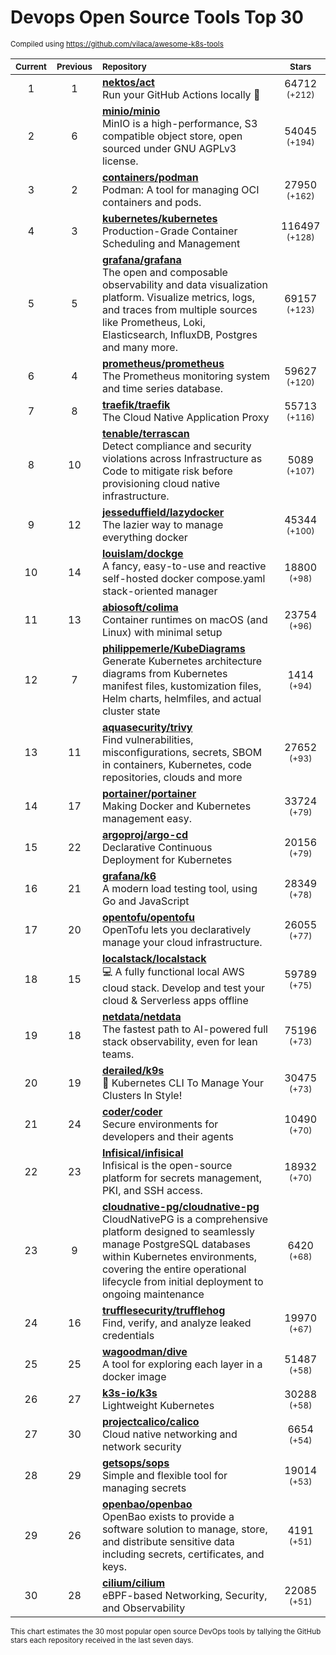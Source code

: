 # Devops Open Source Tools Top 30
<sup>Compiled using https://github.com/vilaca/awesome-k8s-tools</sup>
<div align="center">

|<sub>Current</sub>|<sub>Previous</sub>|<sub>Repository</sub>|<sub>Stars</sub>|
|:---:|:---:|:---|:---:|
|1|1|[**nektos/act**](https://github.com/nektos/act)<br/>Run your GitHub Actions locally 🚀|64712 <sup>(+212)</sup>|
|2|6|[**minio/minio**](https://github.com/minio/minio)<br/>MinIO is a high-performance, S3 compatible object store, open sourced under GNU AGPLv3 license.|54045 <sup>(+194)</sup>|
|3|2|[**containers/podman**](https://github.com/containers/podman)<br/>Podman: A tool for managing OCI containers and pods.|27950 <sup>(+162)</sup>|
|4|3|[**kubernetes/kubernetes**](https://github.com/kubernetes/kubernetes)<br/>Production-Grade Container Scheduling and Management|116497 <sup>(+128)</sup>|
|5|5|[**grafana/grafana**](https://github.com/grafana/grafana)<br/>The open and composable observability and data visualization platform. Visualize metrics, logs, and traces from multiple sources like Prometheus, Loki, Elasticsearch, InfluxDB, Postgres and many more. |69157 <sup>(+123)</sup>|
|6|4|[**prometheus/prometheus**](https://github.com/prometheus/prometheus)<br/>The Prometheus monitoring system and time series database.|59627 <sup>(+120)</sup>|
|7|8|[**traefik/traefik**](https://github.com/traefik/traefik)<br/>The Cloud Native Application Proxy|55713 <sup>(+116)</sup>|
|8|10|[**tenable/terrascan**](https://github.com/tenable/terrascan)<br/>Detect compliance and security violations across Infrastructure as Code to mitigate risk before provisioning cloud native infrastructure.|5089 <sup>(+107)</sup>|
|9|12|[**jesseduffield/lazydocker**](https://github.com/jesseduffield/lazydocker)<br/>The lazier way to manage everything docker|45344 <sup>(+100)</sup>|
|10|14|[**louislam/dockge**](https://github.com/louislam/dockge)<br/>A fancy, easy-to-use and reactive self-hosted docker compose.yaml stack-oriented manager|18800 <sup>(+98)</sup>|
|11|13|[**abiosoft/colima**](https://github.com/abiosoft/colima)<br/>Container runtimes on macOS (and Linux) with minimal setup|23754 <sup>(+96)</sup>|
|12|7|[**philippemerle/KubeDiagrams**](https://github.com/philippemerle/KubeDiagrams)<br/>Generate Kubernetes architecture diagrams from Kubernetes manifest files, kustomization files, Helm charts, helmfiles, and actual cluster state|1414 <sup>(+94)</sup>|
|13|11|[**aquasecurity/trivy**](https://github.com/aquasecurity/trivy)<br/>Find vulnerabilities, misconfigurations, secrets, SBOM in containers, Kubernetes, code repositories, clouds and more|27652 <sup>(+93)</sup>|
|14|17|[**portainer/portainer**](https://github.com/portainer/portainer)<br/>Making Docker and Kubernetes management easy.|33724 <sup>(+79)</sup>|
|15|22|[**argoproj/argo-cd**](https://github.com/argoproj/argo-cd)<br/>Declarative Continuous Deployment for Kubernetes|20156 <sup>(+79)</sup>|
|16|21|[**grafana/k6**](https://github.com/grafana/k6)<br/>A modern load testing tool, using Go and JavaScript|28349 <sup>(+78)</sup>|
|17|20|[**opentofu/opentofu**](https://github.com/opentofu/opentofu)<br/>OpenTofu lets you declaratively manage your cloud infrastructure.|26055 <sup>(+77)</sup>|
|18|15|[**localstack/localstack**](https://github.com/localstack/localstack)<br/>💻 A fully functional local AWS cloud stack. Develop and test your cloud & Serverless apps offline|59789 <sup>(+75)</sup>|
|19|18|[**netdata/netdata**](https://github.com/netdata/netdata)<br/>The fastest path to AI-powered full stack observability, even for lean teams.|75196 <sup>(+73)</sup>|
|20|19|[**derailed/k9s**](https://github.com/derailed/k9s)<br/>🐶 Kubernetes CLI To Manage Your Clusters In Style!|30475 <sup>(+73)</sup>|
|21|24|[**coder/coder**](https://github.com/coder/coder)<br/>Secure environments for developers and their agents|10490 <sup>(+70)</sup>|
|22|23|[**Infisical/infisical**](https://github.com/Infisical/infisical)<br/>Infisical is the open-source platform for secrets management, PKI, and SSH access.|18932 <sup>(+70)</sup>|
|23|9|[**cloudnative-pg/cloudnative-pg**](https://github.com/cloudnative-pg/cloudnative-pg)<br/>CloudNativePG is a comprehensive platform designed to seamlessly manage PostgreSQL databases within Kubernetes environments, covering the entire operational lifecycle from initial deployment to ongoing maintenance|6420 <sup>(+68)</sup>|
|24|16|[**trufflesecurity/trufflehog**](https://github.com/trufflesecurity/trufflehog)<br/>Find, verify, and analyze leaked credentials|19970 <sup>(+67)</sup>|
|25|25|[**wagoodman/dive**](https://github.com/wagoodman/dive)<br/>A tool for exploring each layer in a docker image|51487 <sup>(+58)</sup>|
|26|27|[**k3s-io/k3s**](https://github.com/k3s-io/k3s)<br/>Lightweight Kubernetes|30288 <sup>(+58)</sup>|
|27|30|[**projectcalico/calico**](https://github.com/projectcalico/calico)<br/>Cloud native networking and network security|6654 <sup>(+54)</sup>|
|28|29|[**getsops/sops**](https://github.com/getsops/sops)<br/>Simple and flexible tool for managing secrets|19014 <sup>(+53)</sup>|
|29|26|[**openbao/openbao**](https://github.com/openbao/openbao)<br/>OpenBao exists to provide a software solution to manage, store, and distribute sensitive data including secrets, certificates, and keys.|4191 <sup>(+51)</sup>|
|30|28|[**cilium/cilium**](https://github.com/cilium/cilium)<br/>eBPF-based Networking, Security, and Observability|22085 <sup>(+51)</sup>|


</div>

<sub>This chart estimates the 30 most popular open source DevOps tools by tallying the GitHub stars each repository received in the last seven days.</sub>
